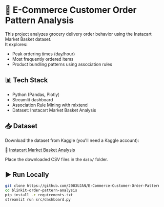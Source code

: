 # 🛒 E-Commerce Customer Order Pattern Analysis

This project analyzes grocery delivery order behavior using the Instacart Market Basket dataset.  
It explores:

- Peak ordering times (day/hour)
- Most frequently ordered items
- Product bundling patterns using association rules

## 📊 Tech Stack

- Python (Pandas, Plotly)
- Streamlit dashboard
- Association Rule Mining with mlxtend
- Dataset: Instacart Market Basket Analysis

## 📥 Dataset

Download the dataset from Kaggle (you'll need a Kaggle account):

🔗 [Instacart Market Basket Analysis](https://www.kaggle.com/datasets/psparks/instacart-market-basket-analysis)

Place the downloaded CSV files in the `data/` folder.

## ▶️ Run Locally

```bash
git clone https://github.com/2003UJAN/E-Commerce-Customer-Order-Pattern-Analysis.git
cd blinkit-order-pattern-analysis
pip install -r requirements.txt
streamlit run src/dashboard.py

